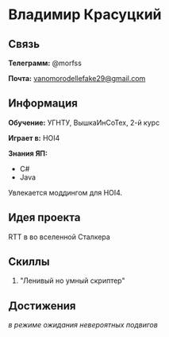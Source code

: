 # Владимир Красуцкий

## Связь

**Телеграмм:** @morfss

**Почта:** vanomorodellefake29@gmail.com

## Информация

**Обучение:** УГНТУ, ВышкаИнСоТех, 2-й курс

**Играет в:** HOI4

**Знания ЯП:**

- C#
- Java

Увлекается моддингом для HOI4.

## Идея проекта

RTT в во вселенной Сталкера

## Скиллы

1. "Ленивый но умный скриптер"

## Достижения

*в режиме ожидания невероятных подвигов*